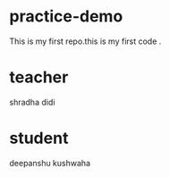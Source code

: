 # practice-demo
This is my first repo.this is my first code .
# teacher 
shradha didi 
# student 
deepanshu kushwaha 
